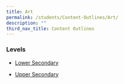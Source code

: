 ```yaml
---
title: Art
permalink: /students/Content-Outlines/Art/
description: ""
third_nav_title: Content Outlines
---
```



### Levels

* [Lower Secondary](/files/Content%20Outlines%20For%20Art/Content-Outline-Art-Lower-Secondary-2021.pdf)

* [Upper Secondary](/files/Content%20Outlines%20For%20Art/Content-Outline-Art-Upper-Secondary-2021.pdf)
